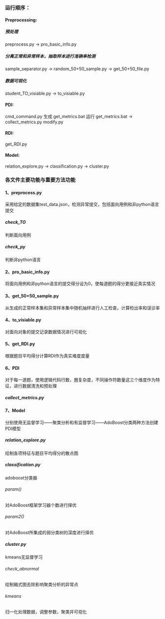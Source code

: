 ### **运行顺序：**

#### Preprocessing:
##### 预处理
preprocess.py -> pro_basic_info.py
##### 分离正常和异常样本，抽取样本进行准确率检测
sample_separator.py -> random_50+50_sample.py -> get_50+50_file.py
##### 数据可视化
student_TO_visiable.py -> to_visiable.py

#### PDI:
cmd_command.py 生成 get_metrics.bat 运行 get_metrics.bat -> collect_metrics.py
modify.py

#### RDI:
get_RDI.py

#### Model:
relation_explore.py -> classification.py -> cluster.py 


### 各文件主要功能与重要方法功能

#### 1、preprocess.py
采用给定的数据集test_data.json，检测异常提交，包括面向用例和非python语言提交
##### check_TO
判断面向用例
##### check_py
判断非python语言

#### 2、pro_basic_info.py
将面向用例和非python语言的提交得分设为0，使每道题的得分更接近真实情况

#### 3、get_50+50_sample.py
从生成的正常样本集和异常样本集中随机抽样进行人工检查，计算检出率和误诊率

#### 4、to_visiable.py
对面向对象的提交记录数据情况进行可视化

#### 5、get_RDI.py
根据题目平均得分计算RDI作为真实难度度量

#### 6、PDI
对于每一道题，使用逻辑代码行数，圈复杂度，不同操作符数量这三个维度作为特征，进行数据清洗和预处理
##### collect_metrics.py

#### 7、Model
分别使用无监督学习——聚类分析和有监督学习——AdoBoost分类两种方法创建PDI模型
##### relation_explore.py
绘制各项特征与题目平均得分的散点图

##### classification.py
adoboost分类器
###### param()
对AdoBoost框架学习器个数进行择优
###### param2()
对AdoBoost所集成的弱分类树的深度进行择优

##### cluster.py 
kmeans无监督学习
###### check_abnormal
绘制箱式图去除影响聚类分析的异常点
###### kmeans
归一化处理数据，调整参数，聚类并可视化